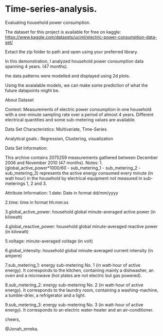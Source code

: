 # Time-series-analysis.
Evaluating household power consumption.

The dataset for this project is available for free on kaggle: https://www.kaggle.com/datasets/uciml/electric-power-consumption-data-set/

Extact the zip folder to path and open using your preferred library. 
 
In this demonstration, I analyzed household power consumption data spanning 4 years. (47 months).

the data patterns were modelled and displayed using 2d plots. 

Using the avaialable models, we can make some prediction of what the future datapoints might be. 

About Dataset

Context: Measurements of electric power consumption in one household with a one-minute sampling rate over a period of almost 4 years. Different electrical quantities and some sub-metering values are available.

Data Set Characteristics:
Multivariate, Time-Series

Analytical goals.: 
Regression, Clustering, visualization

Data Set Information:

This archive contains 2075259 measurements gathered between December 2006 and November 2010 (47 months).
Notes:
1.(global_active_power*1000/60 - sub_metering_1 - sub_metering_2 - sub_metering_3) represents the active energy consumed every minute (in watt hour) in the household by electrical equipment not measured in sub-meterings 1, 2 and 3.


Attribute Information:
1.date: Date in format dd/mm/yyyy

2.time: time in format hh:mm:ss

3.global_active_power: household global minute-averaged active power (in kilowatt)

4.global_reactive_power: household global minute-averaged reactive power (in kilowatt)

5.voltage: minute-averaged voltage (in volt)

6.global_intensity: household global minute-averaged current intensity (in ampere)

7.sub_metering_1: energy sub-metering No. 1 (in watt-hour of active energy). It corresponds to the kitchen, containing mainly a dishwasher, an oven and a microwave (hot plates are not electric but gas powered).

8.sub_metering_2: energy sub-metering No. 2 (in watt-hour of active energy). It corresponds to the laundry room, containing a washing-machine, a tumble-drier, a refrigerator and a light.

9.sub_metering_3: energy sub-metering No. 3 (in watt-hour of active energy). It corresponds to an electric water-heater and an air-conditioner.

cheers, 

@Jonah_emeka. 
